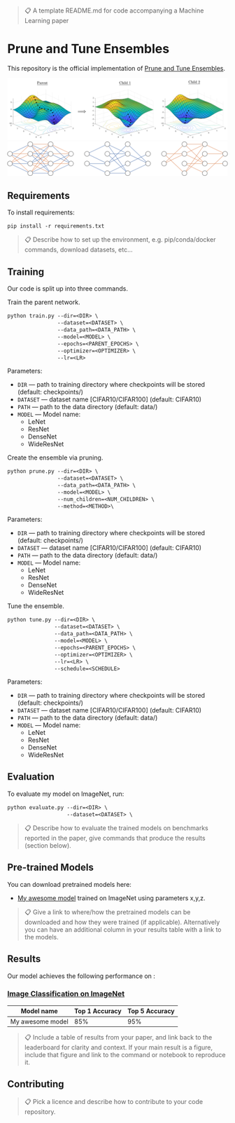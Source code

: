 > 📋 A template README.md for code accompanying a Machine Learning paper

# Prune and Tune Ensembles

This repository is the official implementation of [Prune and Tune Ensembles](#).

![Landscape Visual](./figures/landscape-visual.png)
![Anti-Random Networks](./figures/antirandom-networks.png)

## Requirements

To install requirements:

```setup
pip install -r requirements.txt
```

> 📋 Describe how to set up the environment, e.g. pip/conda/docker commands, download datasets, etc...

## Training

Our code is split up into three commands.

Train the parent network.

```train
python train.py --dir=<DIR> \
                --dataset=<DATASET> \
                --data_path=<DATA_PATH> \
                --model=<MODEL> \
                --epochs=<PARENT_EPOCHS> \
                --optimizer=<OPTIMIZER> \
                --lr=<LR>
```

Parameters:

- `DIR` &mdash; path to training directory where checkpoints will be stored (default: checkpoints/)
- `DATASET` &mdash; dataset name [CIFAR10/CIFAR100] (default: CIFAR10)
- `PATH` &mdash; path to the data directory (default: data/)
- `MODEL` &mdash; Model name:
  - LeNet
  - ResNet
  - DenseNet
  - WideResNet

Create the ensemble via pruning.

```prune
python prune.py --dir=<DIR> \
                --dataset=<DATASET> \
                --data_path=<DATA_PATH> \
                --model=<MODEL> \
                --num_children=<NUM_CHILDREN> \
                --method=<METHOD>\
```

Parameters:

- `DIR` &mdash; path to training directory where checkpoints will be stored (default: checkpoints/)
- `DATASET` &mdash; dataset name [CIFAR10/CIFAR100] (default: CIFAR10)
- `PATH` &mdash; path to the data directory (default: data/)
- `MODEL` &mdash; Model name:
  - LeNet
  - ResNet
  - DenseNet
  - WideResNet

Tune the ensemble.

```tune
python tune.py --dir=<DIR> \
               --dataset=<DATASET> \
               --data_path=<DATA_PATH> \
               --model=<MODEL> \
               --epochs=<PARENT_EPOCHS> \
               --optimizer=<OPTIMIZER> \
               --lr=<LR> \
               --schedule=<SCHEDULE>
```

Parameters:

- `DIR` &mdash; path to training directory where checkpoints will be stored (default: checkpoints/)
- `DATASET` &mdash; dataset name [CIFAR10/CIFAR100] (default: CIFAR10)
- `PATH` &mdash; path to the data directory (default: data/)
- `MODEL` &mdash; Model name:
  - LeNet
  - ResNet
  - DenseNet
  - WideResNet

## Evaluation

To evaluate my model on ImageNet, run:

```evaluate
python evaluate.py --dir=<DIR> \
                   --dataset=<DATASET> \
```

> 📋 Describe how to evaluate the trained models on benchmarks reported in the paper, give commands that produce the results (section below).

## Pre-trained Models

You can download pretrained models here:

- [My awesome model](https://drive.google.com/mymodel.pth) trained on ImageNet using parameters x,y,z.

> 📋 Give a link to where/how the pretrained models can be downloaded and how they were trained (if applicable). Alternatively you can have an additional column in your results table with a link to the models.

## Results

Our model achieves the following performance on :

### [Image Classification on ImageNet](https://paperswithcode.com/sota/image-classification-on-imagenet)

| Model name       | Top 1 Accuracy | Top 5 Accuracy |
| ---------------- | -------------- | -------------- |
| My awesome model | 85%            | 95%            |

> 📋 Include a table of results from your paper, and link back to the leaderboard for clarity and context. If your main result is a figure, include that figure and link to the command or notebook to reproduce it.

## Contributing

> 📋 Pick a licence and describe how to contribute to your code repository.
